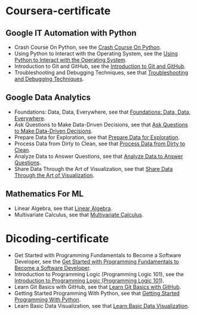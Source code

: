 # Coursera-certificate
## Google IT Automation with Python
* Crash Course On Python, see the [Crash Course On Python](https://www.coursera.org/account/accomplishments/verify/VEQHP458SACU).
* Using Python to Interact with the Operating System, see the [Using Python to Interact with the Operating System](https://www.coursera.org/account/accomplishments/verify/26T4RS3N7XR6).
* Introduction to Git and GitHub, see the [Introduction to Git and GitHub](https://www.coursera.org/account/accomplishments/verify/9B3PNF2SKYN3).
* Troubleshooting and Debugging Techniques, see that [Troubleshooting and Debugging Techniques](https://www.coursera.org/account/accomplishments/verify/ZA45253HWJNE).

## Google Data Analytics
* Foundations: Data, Data, Everywhere, see that [Foundations: Data, Data, Everywhere](https://www.coursera.org/account/accomplishments/verify/UHPDCWBXCAKK).
* Ask Questions to Make Data-Driven Decisions, see that [Ask Questions to Make Data-Driven Decisions](https://www.coursera.org/account/accomplishments/verify/EDVUF7YLAJSK).
* Prepare Data for Exploration, see that [Prepare Data for Exploration](https://www.coursera.org/account/accomplishments/verify/JK4LPUBBTQNT).
* Process Data from Dirty to Clean, see that [Process Data from Dirty to Clean](https://www.coursera.org/account/accomplishments/verify/M27ZN6MEYNGK).
* Analyze Data to Answer Questions, see that [Analyze Data to Answer Questions](https://www.coursera.org/account/accomplishments/verify/RDUJB5WKQXLX).
* Share Data Through the Art of Visualization, see that [Share Data Through the Art of Visualization](https://www.coursera.org/account/accomplishments/verify/Z5JKL4QFUKPB).

## Mathematics For ML
* Linear Algebra, see that [Linear Algebra](https://www.coursera.org/account/accomplishments/verify/QJPSPK2XD76V).
* Multivariate Calculus, see that [Multivariate Calculus](https://www.coursera.org/account/accomplishments/verify/HP8LSUUHYUDS).



# Dicoding-certificate

* Get Started with Programming Fundamentals to Become a Software Developer, see the [Get Started with Programming Fundamentals to Become a Software Developer](https://www.dicoding.com/certificates/JLX1LR3O6X72).
* Introduction to Programming Logic (Programming Logic 101), see the [Introduction to Programming Logic (Programming Logic 101)](https://www.dicoding.com/certificates/07Z6GDRQMXQR).
* Learn Git Basics with GitHub, see that [Learn Git Basics with GitHub](https://www.dicoding.com/certificates/MEPJK3KG6X3V).
* Getting Started Programming With Python, see that [Getting Started Programming With Python](https://www.dicoding.com/certificates/81P28WRLYPOY).
* Learn Basic Data Visualization, see that [Learn Basic Data Visualization](https://www.dicoding.com/certificates/MEPJK675WX3V).
